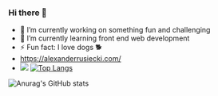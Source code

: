 ### Hi there 👋
<!--
**alexander-rusiecki/alexander-rusiecki** is a ✨ _special_ ✨ repository because its `README.md` (this file) appears on your GitHub profile.
Here are some ideas to get you started:
-->
- 🔭 I’m currently working on something fun and challenging
- 🌱 I’m currently learning front end web development
- ⚡ Fun fact: I love dogs 🐕
- https://alexanderrusiecki.com/
- ![](https://komarev.com/ghpvc/?username=alexander-rusiecki&color=blueviolet&style=flat)
[![Top Langs](https://github-readme-stats.vercel.app/api/top-langs/?username=alexander-rusiecki)](https://github.com/alexander-rusiecki/github-readme-stats)


![Anurag's GitHub stats](https://github-readme-stats.vercel.app/api?username=alexander-rusiecki&show_icons=true&theme=tokyonight)
